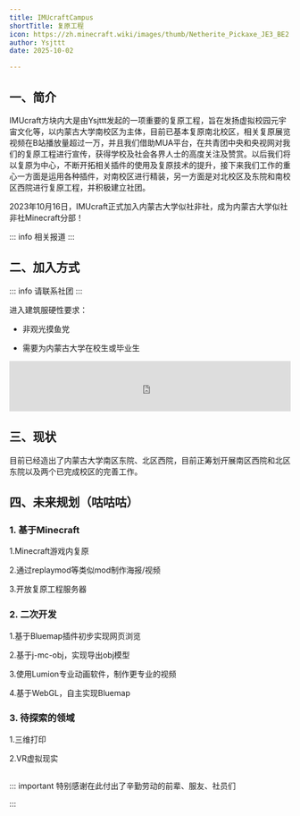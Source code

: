 ```yaml
---
title: IMUcraftCampus
shortTitle: 复原工程
icon: https://zh.minecraft.wiki/images/thumb/Netherite_Pickaxe_JE3_BE2.png/150px-Netherite_Pickaxe_JE3_BE2.png
author: Ysjttt
date: 2025-10-02

---
```





## **一、简介**

IMUcraft方块内大是由Ysjttt发起的一项重要的复原工程，旨在发扬虚拟校园元宇宙文化等，以内蒙古大学南校区为主体，目前已基本复原南北校区，相关复原展览视频在B站播放量超过一万，并且我们借助MUA平台，在共青团中央和央视网对我们的复原工程进行宣传，获得学校及社会各界人士的高度关注及赞赏。以后我们将以复原为中心，不断开拓相关插件的使用及复原技术的提升，接下来我们工作的重心一方面是运用各种插件，对南校区进行精装，另一方面是对北校区及东院和南校区西院进行复原工程，并积极建立社团。

2023年10月16日，IMUcraft正式加入内蒙古大学似社非社，成为内蒙古大学似社非社Minecraft分部！

::: info 相关报道
:::
<BiliBili bvid="BV1reQRYfExe" />




## **二、加入方式**

::: info 请联系社团
:::

进入建筑服硬性要求：

- 非观光摸鱼党

- 需要为内蒙古大学在校生或毕业生

<iframe
style="width:728px;height:90px;max-width:100%;border:none;display:block;margin:auto;pointer-events:none"
src="https://de.namemc.com/server/play.imu.nm.cn/embed"
width="728"
height="90"
sandbox="allow-same-origin">
</iframe>

## **三、现状**

目前已经造出了内蒙古大学南区东院、北区西院，目前正筹划开展南区西院和北区东院以及两个已完成校区的完善工作。

## **四、未来规划**（咕咕咕）

### **1. 基于Minecraft**

1.Minecraft游戏内复原

2.通过replaymod等类似mod制作海报/视频

3.开放复原工程服务器

### **2. 二次开发**

1.基于Bluemap插件初步实现网页浏览

2.基于j-mc-obj，实现导出obj模型

3.使用Lumion专业动画软件，制作更专业的视频

4.基于WebGL，自主实现Bluemap

### **3. 待探索的领域**

1.三维打印

2.VR虚拟现实

## 

::: important 特别感谢在此付出了辛勤劳动的前辈、服友、社员们

:::